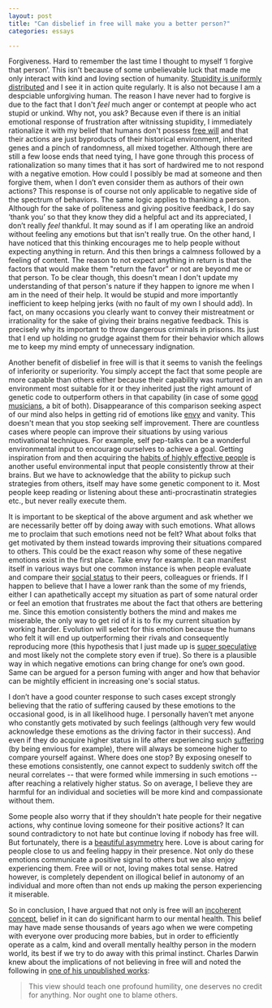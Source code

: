 ```yaml
---
layout: post
title: "Can disbelief in free will make you a better person?"
categories: essays

---
```


Forgiveness. Hard to remember the last time I thought to myself ‘I forgive that person’. This isn't because of some unbelievable luck that made me only interact with kind and loving section of humanity. [Stupidity is uniformly distributed](http://harmful.cat-v.org/people/basic-laws-of-human-stupidity/) and I see it in action quite regularly. It is also not because I am a despciable unforgiving human. The reason I have never had to forgive is due to the fact that I don't *feel* much anger or contempt at people who act stupid or unkind. Why not, you ask?  Because even if there is an initial emotional response of frustration after witnissing stupidity, I immediately rationalize it with my belief that humans don't possess [free will](https://en.wikipedia.org/wiki/Free_will) and that their actions are just byproducts of their historical environment, inherited genes and a pinch of randomness, all mixed together. Although there are still a few loose ends that need tying, I have gone through this process of rationalization so many times that it has sort of hardwired me to not respond with a negative emotion. How could I possibly be mad at someone and then forgive them,  when I don’t even consider them as authors of their own actions? This response is of course not only applicable to negative side of the spectrum of behaviors. The same logic applies to thanking a person. Although for the sake of politeness and giving positive feedback, I do say ‘thank you’ so that they know they did a helpful act and its appreciated, I don’t really *feel* thankful. It may sound as if I am operating like an android without feeling any emotions but that isn't really true. On the other hand, I have noticed that this thinking encourages me to help people without expecting anything in return. And this then brings a calmness followed by a feeling of content. The reason to not expect anything in return is that the factors that would make them "return the favor" or not are beyond me or that person. To be clear though, this doesn't mean I don't update my understanding of that person's nature if they happen to ignore me when I am in the need of their help. It would be stupid and more importantly inefficient to keep helping jerks (with no fault of my own I should add). In fact, on many occasions you clearly want to convey their mistreatment or irrationality for the sake of giving their brains negative feedback. This is precisely why its important to throw dangerous criminals in prisons. Its just that I end up holding no grudge against them for their behavior which allows me to keep my mind empty of unnecessary indignation. 

Another benefit of disbelief in free will is that it seems to vanish the feelings of inferiority or superiority.  You simply accept the fact that some people are more capable than others either because their capability was nurtured in an environment most suitable for it or they inherited just the right amount of genetic code to outperform others in that capability (in case of some [good musicians](https://en.wikipedia.org/wiki/Anoushka_Shankar), a bit of both). Disappearance of this comparison seeking aspect of our mind also helps in getting rid of emotions like [envy](http://plato.stanford.edu/entries/envy/) and vanity. This doesn't mean that you stop seeking self improvement. There are countless cases where people can improve their situations by using various motivational techniques. For example, self pep-talks can be a wonderful environmental input to encourage ourselves to achieve a goal. Getting inspiration from and then acquiring the [habits of highly effective people](https://en.wikipedia.org/wiki/The_7_Habits_of_Highly_Effective_People) is another useful environmental input that people consistently throw at their brains. But we have to acknowledge that the ability to pickup such strategies from others, itself may have some genetic component to it. Most people keep reading or listening about these anti-procrastinatin strategies etc., but never really execute them. 

It is important to be skeptical of the above argument and ask whether we are necessarily better off by doing away with such emotions. What allows me to proclaim that such emotions need not be felt? What about folks that get motivated by them instead towards improving their situations compared to others. This could be the exact reason why some of these negative emotions exist in the first place. Take envy for example. It can manifest itself in various ways but one common instance is when people evaluate and compare their [social status](https://en.wikipedia.org/wiki/Social_status) to their peers, colleagues or friends. If I happen to believe that I have a lower rank than the some of my friends, either I can apathetically accept my situation as part of some natural order or feel an emotion that frustrates me about the fact that others are bettering me. Since this emotion consistently bothers the mind and makes me miserable, the only way to get rid of it is to fix my current situation by working harder. Evolution will select for this emotion because the humans who felt it will end up outperforming their rivals and consequently reproducing more (this hypothesis that I just made up is [super speculative](https://en.wikipedia.org/wiki/Just-so_story) and most likely not the complete story even if true). So there is a plausible way in which negative emotions can bring change for one’s own good. Same can be argued for a person fuming with anger and how that behavior can be mightily efficient in increasing one's social status. 

I don’t have a good counter response to such cases except strongly believing that the ratio of suffering caused by these emotions to the occasional good, is in all likelihood huge. I personally haven’t met anyone who constantly gets motivated by such feelings (although very few would acknowledge these emotions as the driving factor in their success). And even if they do acquire higher status in life after experiencing such [suffering](https://en.wikipedia.org/wiki/Dukkha) (by being envious for example), there will always be someone higher to compare yourself against. Where does one stop? By exposing oneself to these emotions consistently, one cannot expect to suddenly switch off the neural correlates -- that were formed while immersing in such emotions -- after reaching a relatively higher status. So on average, I believe they are harmful for an individual and societies will be more kind and compassionate without them.

Some people also worry that if they shouldn't hate people for their negative actions, why continue loving someone for their positive actions? It can sound contradictory to not hate but continue loving if nobody has free will. But fortunately, there is a [beautiful asymmetry](http://www.samharris.org/blog/item/free-will-and-the-reality-of-love) here. Love is about caring for people close to us and feeling happy in their presence. Not only do these emotions communicate a positive signal to others but we also enjoy experiencing them. Free will or not, loving makes total sense. Hatred however, is completely dependent on illogical belief in autonomy of an individual and more often than not ends up making the person experiencing it miserable. 

So in conclusion, I have argued that not only is free will an [incoherent concept](http://www.pnas.org/lens/pnas/107/10/4499), belief in it can do significant harm to our mental health. This belief may have made sense thousands of years ago when we were competing with everyone over producing more babies, but in order to efficiently operate as a calm, kind and overall mentally healthy person in the modern world, its best if we try to do away with this primal instinct. Charles Darwin knew about the implications of not believing in free will and noted the following in [one of his unpublished works](http://www.discovery.org/a/9581):

>This view should teach one profound humility, one deserves no credit for anything. Nor ought one to blame others.
